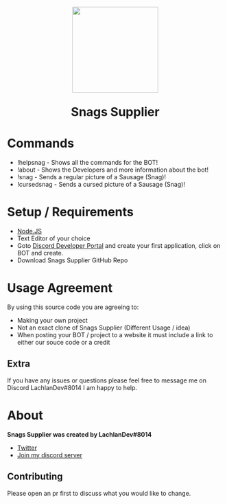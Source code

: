 <h1 align="center">
    <br>
    <img src="https://images.discordapp.net/avatars/602313830474842115/ebb9f69ded9fbaa5abbd568e50ede220.png?size=512" height="200">
    <br>
 <p>Snags Supplier</p>
<h1>

# **Commands**
*   !helpsnag - Shows all the commands for the BOT!
*   !about - Shows the Developers and more information about the bot!
*   !snag - Sends a regular picture of a Sausage (Snag)!
*   !cursedsnag - Sends a cursed picture of a Sausage (Snag)!

# Setup / Requirements
* [Node.JS](https://nodejs.org/en/)
* Text Editor of your choice
* Goto [Discord Developer Portal](https://discord.com/developers/applications) and create your first application, click on BOT and create.
* Download Snags Supplier GitHub Repo 

# Usage Agreement 
By using this source code you are agreeing to:
* Making your own project
* Not an exact clone of Snags Supplier (Different Usage / idea)
* When posting your BOT / project to a website it must include a link to either our souce code or a credit

## Extra
If you have any issues or questions please feel free to message me on Discord LachlanDev#8014 I am happy to help.

# About
__Snags Supplier was created by LachlanDev#8014__
* [Twitter](https://twitter.com/LachlanDev)
* [Join my discord server](https://discord.gg/TkZzRBaxP9)

## Contributing
Please open an pr first to discuss what you would like to change.
